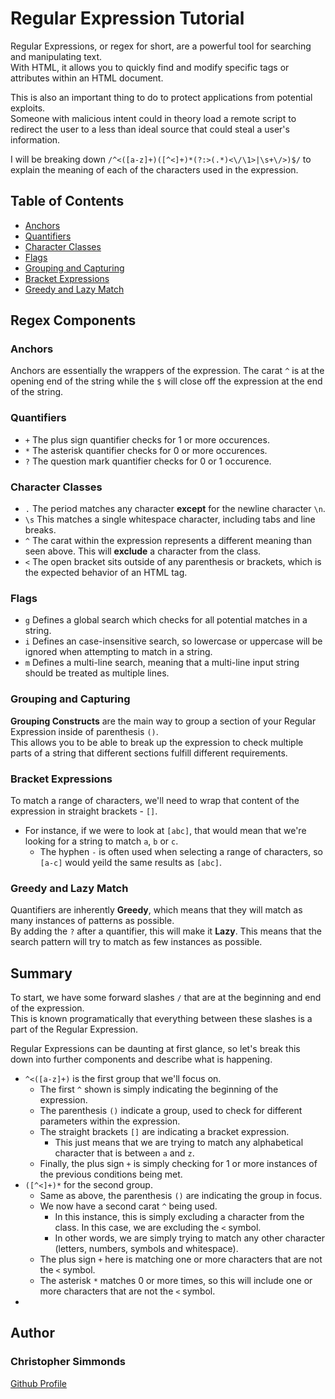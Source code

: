 # Regular Expression Tutorial

Regular Expressions, or regex for short, are a powerful tool for searching and manipulating text. <br>
With HTML, it allows you to quickly find and modify specific tags or attributes within an HTML document.

This is also an important thing to do to protect applications from potential exploits. <br>
Someone with malicious intent could in theory load a remote script to redirect the user to a less than ideal source that could steal a user's information. 


I will be breaking down `/^<([a-z]+)([^<]+)*(?:>(.*)<\/\1>|\s+\/>)$/` to explain the meaning of each of the characters used in the expression.

## Table of Contents

- [Anchors](#anchors)
- [Quantifiers](#quantifiers)
- [Character Classes](#character-classes)
- [Flags](#flags)
- [Grouping and Capturing](#grouping-and-capturing)
- [Bracket Expressions](#bracket-expressions)
- [Greedy and Lazy Match](#greedy-and-lazy-match)

## Regex Components

### Anchors

Anchors are essentially the wrappers of the expression. The carat `^` is at the opening end of the string while the `$` will close off the expression at the end of the string.

### Quantifiers

- `+` The plus sign quantifier checks for 1 or more occurences.
- `*` The asterisk quantifier checks for 0 or more occurences.
- `?` The question mark quantifier checks for 0 or 1 occurence. 

### Character Classes

- `.` The period matches any character <b>except</b> for the newline character `\n`.
- `\s` This matches a single whitespace character, including tabs and line breaks.
- `^` The carat within the expression represents a different meaning than seen above. This will <b>exclude</b> a character from the class.
- `<` The open bracket sits outside of any parenthesis or brackets, which is the expected behavior of an HTML tag.


### Flags

- `g` Defines a global search which checks for all potential matches in a string.
- `i` Defines an case-insensitive search, so lowercase or uppercase will be ignored when attempting to match in a string.
- `m` Defines a multi-line search, meaning that a multi-line input string should be treated as multiple lines.

### Grouping and Capturing

<b>Grouping Constructs</b> are the main way to group a section of your Regular Expression inside of parenthesis `()`. <br>
This allows you to be able to break up the expression to check multiple parts of a string that different sections fulfill different requirements.

### Bracket Expressions

To match a range of characters, we'll need to wrap that content of the expression in straight brackets - `[]`.
- For instance, if we were to look at `[abc]`, that would mean that we're looking for a string to match `a`, `b` or `c`. 
    - The hyphen `-` is often used when selecting a range of characters, so `[a-c]` would yeild the same results as `[abc]`.

### Greedy and Lazy Match

Quantifiers are inherently <b>Greedy</b>, which means that they will match as many instances of patterns as possible. <br>
By adding the `?` after a quantifier, this will make it <b>Lazy</b>. This means that the search pattern will try to match as few instances as possible.

## Summary

To start, we have some forward slashes `/` that are at the beginning and end of the expression. 
<br>
This is known programatically that everything between these slashes is a part of the Regular Expression.

Regular Expressions can be daunting at first glance, so let's break this down into further components and describe what is happening.
- `^<([a-z]+)` is the first group that we'll focus on. 
    - The first `^` shown is simply indicating the beginning of the expression.
    - The parenthesis `()` indicate a group, used to check for different parameters within the expression.
    - The straight brackets `[]` are indicating a bracket expression.
        - This just means that we are trying to match any alphabetical character that is between `a` and `z`.
    - Finally, the plus sign `+` is simply checking for 1 or more instances of the previous conditions being met.
- `([^<]+)*` for the second group.
    - Same as above, the parenthesis `()` are indicating the group in focus.
    - We now have a second carat `^` being used.
        - In this instance, this is simply excluding a character from the class. In this case, we are excluding the `<` symbol.
        - In other words, we are simply trying to match any other character (letters, numbers, symbols and whitespace).
    - The plus sign `+` here is matching one or more characters that are not the `<` symbol.
    - The asterisk `*` matches 0 or more times, so this will include one or more characters that are not the `<` symbol.
- 

## Author

### Christopher Simmonds 
[Github Profile](https://github.com/Christoph551)
